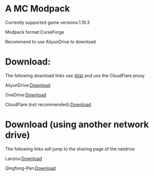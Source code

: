 # A MC Modpack

Currently supported game versions:1.19.3

Modpack format:CurseForge

Recommend to use AliyunDrive to download

# Download:

The following download links use [Alist](https://github.com/alist-org/alist) and use the CloudFlare proxy

AliyunDrive:[Download](https://alist.redsnail.eu.org/d/%E9%98%BF%E9%87%8C%E4%BA%91%E7%9B%98/Share/MC%E6%95%B4%E5%90%88%E5%8C%85/latest.zip)

OneDrive:[Download](https://alist.redsnail.eu.org/d/Od-RedSnailMC/MC%E6%95%B4%E5%90%88%E5%8C%85/latest.zip)

CloudFlare (not recommended):[Download](https://alist.redsnail.eu.org/d/cloudreve/MC%E6%95%B4%E5%90%88%E5%8C%85/latest.zip)

# Download (using another network drive)

The following links will jump to the sharing page of the netdrive

Lanzou:[Download](https://wwnn.lanzoue.com/iKO840ubxeqf)

Qingfong-Pan:[Download](https://pan.qingfong.com:666/s/X9niZ)

